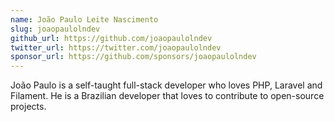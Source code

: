 ```yaml
---
name: João Paulo Leite Nascimento
slug: joaopaulolndev
github_url: https://github.com/joaopaulolndev
twitter_url: https://twitter.com/joaopaulolndev
sponsor_url: https://github.com/sponsors/joaopaulolndev
---
```

João Paulo is a self-taught full-stack developer who loves PHP, Laravel and Filament. He is a Brazilian developer that loves to contribute to open-source projects.